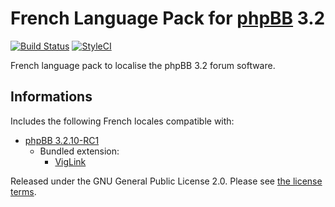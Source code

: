 # French Language Pack for [phpBB](https://www.phpbb.com/) 3.2

[![Build Status](https://travis-ci.com/qiaeru/phpbb-language-fr.svg?branch=3.2.x)](https://travis-ci.com/qiaeru/phpbb-language-fr) [![StyleCI](https://styleci.io/repos/70081134/shield?style=flat&branch=3.2.x)](https://styleci.io/repos/70081134)

French language pack to localise the phpBB 3.2 forum software.

## Informations

Includes the following French locales compatible with:

- [phpBB 3.2.10-RC1](https://github.com/phpbb/phpbb/releases/tag/release-3.2.10-RC1)
  - Bundled extension:
    - [VigLink](https://github.com/phpbb-extensions/viglink)

Released under the GNU General Public License 2.0. Please see [the license terms](https://github.com/qiaeru/phpbb-language-fr/blob/3.2.x/language/fr/LICENSE).
